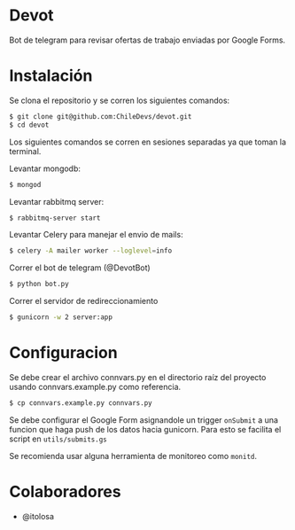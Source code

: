 # Devot

Bot de telegram para revisar ofertas de trabajo enviadas por Google Forms.

# Instalación

Se clona el repositorio y se corren los siguientes comandos:

```bash
$ git clone git@github.com:ChileDevs/devot.git
$ cd devot
```
Los siguientes comandos se corren en sesiones separadas ya que toman la terminal.

Levantar mongodb:
```bash
$ mongod
```

Levantar rabbitmq server:
```bash
$ rabbitmq-server start
```

Levantar Celery para manejar el envio de mails:
```bash
$ celery -A mailer worker --loglevel=info
```

Correr el bot de telegram (@DevotBot)
```bash
$ python bot.py
```

Correr el servidor de redireccionamiento
```bash
$ gunicorn -w 2 server:app
```

# Configuracion

Se debe crear el archivo connvars.py en el directorio raíz del proyecto usando connvars.example.py como referencia.

```bash
$ cp connvars.example.py connvars.py
```

Se debe configurar el Google Form asignandole un trigger `onSubmit` a una funcion que haga push de los datos hacia gunicorn. Para esto se facilita el script en `utils/submits.gs`

Se recomienda usar alguna herramienta de monitoreo como `monitd`.

# Colaboradores
* @itolosa